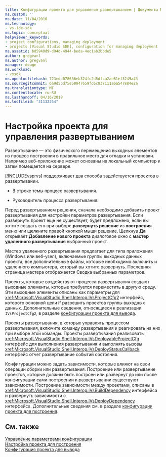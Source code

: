 ```yaml
---
title: Конфигурации проекта для управления развертыванием | Документы Microsoft
ms.custom: ''
ms.date: 11/04/2016
ms.technology:
- vs-ide-sdk
ms.topic: conceptual
helpviewer_keywords:
- project configurations, managing deployment
- projects [Visual Studio SDK], configuration for managing deployment
ms.assetid: bd5940d9-d94d-4944-beda-4ec1ab2bbde5
author: gregvanl
ms.author: gregvanl
manager: douge
ms.workload:
- vssdk
ms.openlocfilehash: 723edd078636eb324fc2d5dfca2ae81ef3249a43
ms.sourcegitcommit: 6a9d5bd75e50947659fd6c837111a6a547884e2a
ms.translationtype: MT
ms.contentlocale: ru-RU
ms.lasthandoff: 04/16/2018
ms.locfileid: "31132264"
---
```

# <a name="project-configuration-for-managing-deployment"></a>Настройка проекта для управления развертыванием
Развертывание — это физического перемещения выходных элементов из процесс построения в правильное место для отладки и установки. Например веб-приложение может основаны на локальный компьютер и затем помещается на сервере.  
  
 [!INCLUDE[vsprvs](../../code-quality/includes/vsprvs_md.md)] поддерживает два способа задействуется проектов в развертывании.  
  
-   В строке темы процесс развертывания.  
  
-   Руководитель процесса развертывания.  
  
 Перед развертыванием решения, сначала необходимо добавить проект развертывания для настройки параметров развертывания. Если развернуть проект еще не существует, будет предложено, если вы хотите создать его при выборе **развернуть решение** из **построения** меню или щелкните правой кнопкой мыши решение. Щелкнув **Да** открывает **Добавление нового проекта** диалоговое окно с **мастер удаленного развертывания** выбранный проект.  
  
 Мастер удаленного развертывания предлагает для типа приложения (Windows или веб-узел), включаемые группы выходных данных проекта, все дополнительные файлы, которые необходимо включить и удаленного компьютера, который вы хотите развернуть. Последняя страница мастера отображается Сводка выбранных параметров.  
  
 Проекты, которые воздействуют процесса развертывания создают выходные элементы, которые требуется переместить в другую среду. Эти выходные элементы описаны как параметры для <xref:Microsoft.VisualStudio.Shell.Interop.IVsProjectCfg2> интерфейс, которого основной цели if разрешить проектов группы выходных данных. Дополнительные сведения, относящиеся к реализации `IVsProjectCfg2`, в разделе [конфигурации проекта для вывода](../../extensibility/internals/project-configuration-for-output.md).  
  
 Проекты развертывания, в которых управлять процессом развертывания, включите команду развертывания и реагировать на них при выборе этой команды. Проекты развертывания реализовать <xref:Microsoft.VisualStudio.Shell.Interop.IVsDeployableProjectCfg> интерфейс для выполнения развертывания и выполнять вызовы <xref:Microsoft.VisualStudio.Shell.Interop.IVsDeployStatusCallback> интерфейс отчет развертывание событий состояния.  
  
 Конфигурации можно задать зависимости, которые влияют на свои операции сборки или развертывания. Построение или развертывание проектов, которые должны быть построен или развернут до или после конфигурации сами построении и развертывании существуют зависимости. Построение зависимости между проектами, описаны в <xref:Microsoft.VisualStudio.Shell.Interop.IVsBuildDependency> интерфейса и развернуть зависимости с <xref:Microsoft.VisualStudio.Shell.Interop.IVsDeployDependency> интерфейса. Дополнительные сведения см. в разделе [конфигурации проекта для построения](../../extensibility/internals/project-configuration-for-building.md).  
  
## <a name="see-also"></a>См. также  
 [Управление параметрами конфигурации](../../extensibility/internals/managing-configuration-options.md)   
 [Настройка проекта для построения](../../extensibility/internals/project-configuration-for-building.md)   
 [Конфигурация проекта для вывода](../../extensibility/internals/project-configuration-for-output.md)